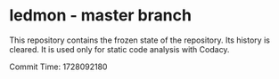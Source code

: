# ledmon - master branch

This repository contains the frozen state of the repository.
Its history is cleared. It is used only for static code
analysis with Codacy.

Commit Time: 1728092180